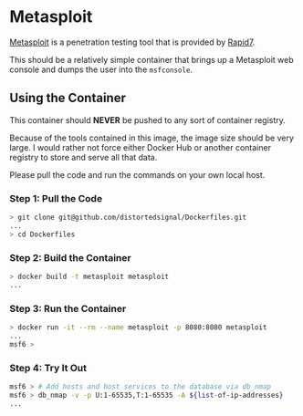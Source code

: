# Metasploit

[Metasploit](https://www.metasploit.com/) is a penetration testing tool that is provided by [Rapid7](https://www.rapid7.com/).

This should be a relatively simple container that brings up a Metasploit web console and dumps the user into the `msfconsole`.

## Using the Container

This container should **NEVER** be pushed to any sort of container registry.

Because of the tools contained in this image, the image size should be very large. I would rather not force either Docker Hub or another container registry to store and serve all that data.

Please pull the code and run the commands on your own local host.

### Step 1: Pull the Code

```sh
> git clone git@github.com/distortedsignal/Dockerfiles.git
...
> cd Dockerfiles
```

### Step 2: Build the Container
```sh
> docker build -t metasploit metasploit
...
```

### Step 3: Run the Container
```sh
> docker run -it --rm --name metasploit -p 8080:8080 metasploit
...
msf6 >
```

### Step 4: Try It Out

```sh
msf6 > # Add hosts and host services to the database via db_nmap
msf6 > db_nmap -v -p U:1-65535,T:1-65535 -A ${list-of-ip-addresses}
...
```

